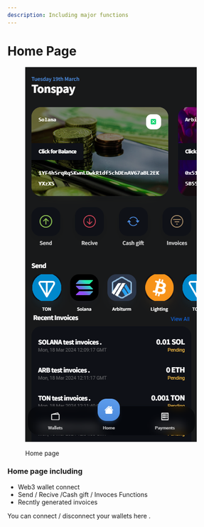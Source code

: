 ```yaml
---
description: Including major functions
---
```


# Home Page

<figure><img src="../.gitbook/assets/image.png" alt=""><figcaption><p>Home page</p></figcaption></figure>

### Home page including&#x20;

* Web3 wallet connect&#x20;
* Send / Recive /Cash gift / Invoces Functions
* Recntly generated invoices



You can connect / disconnect your wallets here .
